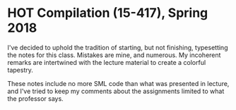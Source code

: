 # HOT Compilation (15-417), Spring 2018

I've decided to uphold the tradition of starting, but not finishing, typesetting the notes
for this class. Mistakes are mine, and numerous. My incoherent remarks are intertwined with
the lecture material to create a colorful tapestry.

These notes include no more SML code than what was presented in lecture, and I've tried to
keep my comments about the assignments limited to what the professor says.
